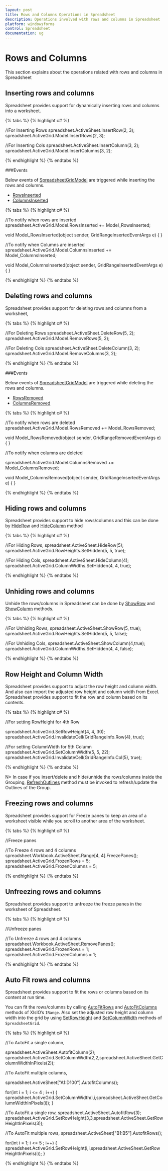 ```yaml
---
layout: post
title: Rows and Columns Operations in Spreadsheet
description: Operations involved with rows and columns in Spreadsheet
platform: windowsforms
control: Spreadsheet
documentation: ug
---
```


# Rows and Columns
This section explains about the operations related with rows and columns in Spreadsheet

## Inserting rows and columns

Spreadsheet provides support for dynamically inserting rows and columns into a worksheet. 

{% tabs %}
{% highlight c# %}

//For Inserting Rows
spreadsheet.ActiveSheet.InsertRow(2, 3);
spreadsheet.ActiveGrid.Model.InsertRows(2, 3);

//For Inserting Cols
spreadsheet.ActiveSheet.InsertColumn(3, 2);
spreadsheet.ActiveGrid.Model.InsertColumns(3, 2);

{% endhighlight %}
{% endtabs %}

###Events

Below events of [SpreadsheetGridModel](https://help.syncfusion.com/cr/cref_files/windowsforms/Syncfusion.Spreadsheet.Windows~Syncfusion.Windows.Forms.Spreadsheet.SpreadsheetGridModel.html) are triggered while inserting the rows and columns. 

* [RowsInserted](https://help.syncfusion.com/cr/cref_files/windowsforms/Syncfusion.Spreadsheet.Windows~Syncfusion.Windows.Forms.Spreadsheet.SpreadsheetGridModel.html)
* [ColumnsInserted](https://help.syncfusion.com/cr/cref_files/windowsforms/Syncfusion.Spreadsheet.Windows~Syncfusion.Windows.Forms.Spreadsheet.SpreadsheetGridModel~ColumnsInserted_EV.html)

{% tabs %}
{% highlight c# %}

//To notify when rows are inserted
spreadsheet.ActiveGrid.Model.RowsInserted += Model_RowsInserted;

void Model_RowsInserted(object sender, GridRangeInsertedEventArgs e)
{
}

//To notify when Columns are inserted
spreadsheet.ActiveGrid.Model.ColumnsInserted += Model_ColumnsInserted;

void Model_ColumnsInserted(object sender, GridRangeInsertedEventArgs e)
{
}

{% endhighlight %}
{% endtabs %}

## Deleting rows and columns

Spreadsheet provides support for deleting rows and columns from a worksheet,

{% tabs %}
{% highlight c# %}

//For Deleting Rows
spreadsheet.ActiveSheet.DeleteRow(5, 2);
spreadsheet.ActiveGrid.Model.RemoveRows(5, 2);

//For Deleting Cols
spreadsheet.ActiveSheet.DeleteColumn(3, 2);
spreadsheet.ActiveGrid.Model.RemoveColumns(3, 2);

{% endhighlight %}
{% endtabs %}

###Events

Below events of [SpreadsheetGridModel](https://help.syncfusion.com/cr/cref_files/windowsforms/Syncfusion.Spreadsheet.Windows~Syncfusion.Windows.Forms.Spreadsheet.SpreadsheetGridModel.html) are triggered while deleting the rows and columns. 

* [RowsRemoved](https://help.syncfusion.com/cr/cref_files/windowsforms/Syncfusion.Spreadsheet.Windows~Syncfusion.Windows.Forms.Spreadsheet.SpreadsheetGridModel~RowsRemoved_EV.html)
* [ColumnsRemoved](https://help.syncfusion.com/cr/cref_files/windowsforms/Syncfusion.Spreadsheet.Windows~Syncfusion.Windows.Forms.Spreadsheet.SpreadsheetGridModel~ColumnsRemoved_EV.html)

{% tabs %}
{% highlight c# %}

//To notify when rows are deleted
spreadsheet.ActiveGrid.Model.RowsRemoved += Model_RowsRemoved;

void Model_RowsRemoved(object sender, GridRangeRemovedEventArgs e)
{
}

//To notify when columns are deleted

spreadsheet.ActiveGrid.Model.ColumnsRemoved += Model_ColumnsRemoved;

void Model_ColumnsRemoved(object sender, GridRangeInsertedEventArgs e)
{
}

{% endhighlight %}
{% endtabs %}

## Hiding rows and columns

Spreadsheet provides support to hide rows/columns and this can be done by [HideRow](http://help.syncfusion.com/cr/cref_files/windowsforms/Syncfusion.XlsIO.Base~Syncfusion.XlsIO.IWorksheet~HideRow.html) and [HideColumn](http://help.syncfusion.com/cr/cref_files/windowsforms/Syncfusion.XlsIO.Base~Syncfusion.XlsIO.IWorksheet~HideColumn.html) method

{% tabs %}
{% highlight c# %}

//For Hiding Rows,
spreadsheet.ActiveSheet.HideRow(5);
spreadsheet.ActiveGrid.RowHeights.SetHidden(5, 5, true);

//For Hiding Cols,
spreadsheet.ActiveSheet.HideColumn(4);
spreadsheet.ActiveGrid.ColumnWidths.SetHidden(4, 4, true);

{% endhighlight %}
{% endtabs %}

## Unhiding rows and columns

Unhide the rows/columns in Spreadsheet can be done by [ShowRow](http://help.syncfusion.com/cr/cref_files/windowsforms/Syncfusion.XlsIO.Base~Syncfusion.XlsIO.IWorksheet~ShowRow.html) and [ShowColumn](http://help.syncfusion.com/cr/cref_files/windowsforms/Syncfusion.XlsIO.Base~Syncfusion.XlsIO.IWorksheet~ShowColumn.html) methods.

{% tabs %}
{% highlight c# %}

//For Unhiding Rows,
spreadsheet.ActiveSheet.ShowRow(5, true);
spreadsheet.ActiveGrid.RowHeights.SetHidden(5, 5, false);

//For Unhiding Cols,
spreadsheet.ActiveSheet.ShowColumn(4,true);
spreadsheet.ActiveGrid.ColumnWidths.SetHidden(4, 4, false);

{% endhighlight %}
{% endtabs %}

## Row Height and Column Width

Spreadsheet provides support to adjust the row height and column width. And also can import the adjusted row height and column width from Excel. Spreadsheet provides support to fit the row and column based on its contents.

{% tabs %}
{% highlight c# %}

//For setting RowHeight for 4th Row

spreadsheet.ActiveGrid.SetRowHeight(4, 4, 30);
spreadsheet.ActiveGrid.InvalidateCell(GridRangeInfo.Row(4), true);

//For setting ColumnWidth for 5th Column
spreadsheet.ActiveGrid.SetColumnWidth(5, 5, 22);
spreadsheet.ActiveGrid.InvalidateCell(GridRangeInfo.Col(5), true);

{% endhighlight %}
{% endtabs %}

N> In case if you insert/delete and hide/unhide the rows/columns inside the Grouping, [RefreshOutlines](http://help.syncfusion.com/cr/cref_files/windowsforms/Syncfusion.Spreadsheet.Windows~Syncfusion.Windows.Forms.Spreadsheet.Spreadsheet~RefreshOutlines.html) method must be invoked to refresh/update the Outlines of the Group.	

## Freezing rows and columns

Spreadsheet provides support for Freeze panes to keep an area of a worksheet visible while you scroll to another area of the worksheet.

{% tabs %}
{% highlight c# %}

//Freeze panes

//To Freeze 4 rows and 4 columns
spreadsheet.Workbook.ActiveSheet.Range[4, 4].FreezePanes();
spreadsheet.ActiveGrid.FrozenRows = 5;
spreadsheet.ActiveGrid.FrozenColumns = 5;

{% endhighlight %}
{% endtabs %}

## Unfreezing rows and columns

Spreadsheet provides support to unfreeze the freeze panes in the worksheet of Spreadsheet.

{% tabs %}
{% highlight c# %}

//Unfreeze panes

//To Unfreeze 4 rows and 4 columns
spreadsheet.Workbook.ActiveSheet.RemovePanes();
spreadsheet.ActiveGrid.FrozenRows = 1;
spreadsheet.ActiveGrid.FrozenColumns = 1;

{% endhighlight %}
{% endtabs %}

## Auto Fit rows and columns

Spreadsheet provides support to fit the rows or columns based on its content at run time.

You can fit the rows/columns by calling [AutoFitRows](https://help.syncfusion.com/cr/cref_files/windowsforms/Syncfusion.XlsIO.Base~Syncfusion.XlsIO.IRange~AutofitRows.html) and  [AutoFitColumns](https://help.syncfusion.com/cr/cref_files/windowsforms/Syncfusion.XlsIO.Base~Syncfusion.XlsIO.IRange~AutofitColumns.html) methods of XlsIO’s `IRange`. Also set the adjusted row height and column width into the grid by using [SetRowHeight](https://help.syncfusion.com/cr/cref_files/windowsforms/Syncfusion.Spreadsheet.Windows~Syncfusion.Windows.Forms.Spreadsheet.SpreadsheetGrid~SetRowHeight.html) and [SetColumnWidth](https://help.syncfusion.com/cr/cref_files/windowsforms/Syncfusion.Spreadsheet.Windows~Syncfusion.Windows.Forms.Spreadsheet.SpreadsheetGrid~SetColumnWidth.html) methods of `SpreadsheetGrid`.

{% tabs %}
{% highlight c# %}

//To AutoFit a single column,

spreadsheet.ActiveSheet.AutofitColumn(2);
spreadsheet.ActiveGrid.SetColumnWidth(2,2,spreadsheet.ActiveSheet.GetColumnWidthInPixels(2)); 

//To AutoFit multiple columns,

spreadsheet.ActiveSheet["A1:D100"].AutofitColumns();

for(int i = 1; i <= 4 ; i++)
{
   spreadsheet.ActiveGrid.SetColumnWidth(i,i,spreadsheet.ActiveSheet.GetColumnWidthInPixels(i));
}

//To AutoFit a single row,
spreadsheet.ActiveSheet.AutofitRow(3);
spreadsheet.ActiveGrid.SetRowHeight(3,3,spreadsheet.ActiveSheet.GetRowHeightInPixels(3)); 

//To AutoFit multiple rows,
spreadsheet.ActiveSheet["B1:B5"].AutofitRows();

for(int i = 1; i <= 5 ; i++)
{
   spreadsheet.ActiveGrid.SetRowHeight(i,i,spreadsheet.ActiveSheet.GetRowHeightInPixels(i));
}

{% endhighlight %}
{% endtabs %}
